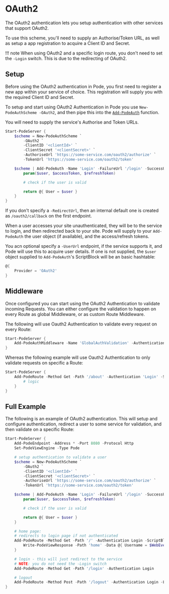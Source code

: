 # OAuth2

The OAuth2 authentication lets you setup authentication with other services that support OAuth2.

To use this scheme, you'll need to supply an Authorise/Token URL, as well as setup a app registration to acquire a Client ID and Secret.

!!! note
    When using OAuth2 and a specific login route, you don't need to set the `-Login` switch. This is due to the redirecting of OAuth2.

## Setup

Before using the OAuth2 authentication in Pode, you first need to register a new app within your service of choice. This registration will supply you with the required Client ID and Secret.

To setup and start using OAuth2 Authentication in Pode you use `New-PodeAuthScheme -OAuth2`, and then pipe this into the [`Add-PodeAuth`](../../../../Functions/Authentication/Add-PodeAuth) function.

You will need to supply the service's Authorise and Token URLs.

```powershell
Start-PodeServer {
    $scheme = New-PodeAuthScheme `
        -OAuth2 `
        -ClientID '<clientId>' `
        -ClientSecret '<clientSecret>' `
        -AuthoriseUrl 'https://some-service.com/oauth2/authorize' `
        -TokenUrl 'https://some-service.com/oauth2/token'

    $scheme | Add-PodeAuth -Name 'Login' -FailureUrl '/login' -SuccessUrl '/' -ScriptBlock {
        param($user, $accessToken, $refreshToken)

        # check if the user is valid

        return @{ User = $user }
    }
}
```

If you don't specify a `-RedirectUrl`, then an internal default one is created as `/oauth2/callback` on the first endpoint.

When a user accesses your site unauthenticated, they will be to the service to login, and then redirected back to your site. Pode will supply to your `Add-PodeAuth` the user object (if available), and the access/refresh tokens.

You acn optional specify a `-UserUrl` endpoint, if the service supports it, and Pode will use this to acquire user details. If one is not supplied, the `$user` object supplied to `Add-PodeAuth`'s ScriptBlock will be an basic hashtable:

```powershell
@{
    Provider = 'OAuth2'
}
```

## Middleware

Once configured you can start using the OAuth2 Authentication to validate incoming Requests. You can either configure the validation to happen on every Route as global Middleware, or as custom Route Middleware.

The following will use Oauth2 Authentication to validate every request on every Route:

```powershell
Start-PodeServer {
    Add-PodeAuthMiddleware -Name 'GlobalAuthValidation' -Authentication 'Login'
}
```

Whereas the following example will use Oauth2 Authentication to only validate requests on specific a Route:

```powershell
Start-PodeServer {
    Add-PodeRoute -Method Get -Path '/about' -Authentication 'Login' -ScriptBlock {
        # logic
    }
}
```

## Full Example

The following is an example of OAuth2 authentication. This will setup and configure authentication, redirect a user to some service for validation, and then validate on a specific Route:

```powershell
Start-PodeServer {
    Add-PodeEndpoint -Address * -Port 8080 -Protocol Http
    Set-PodeViewEngine -Type Pode

    # setup authentication to validate a user
    $scheme = New-PodeAuthScheme `
        -OAuth2 `
        -ClientID '<clientId>' `
        -ClientSecret '<clientSecret>' `
        -AuthoriseUrl 'https://some-service.com/oauth2/authorize' `
        -TokenUrl 'https://some-service.com/oauth2/token'

    $scheme | Add-PodeAuth -Name 'Login' -FailureUrl '/login' -SuccessUrl '/' -ScriptBlock {
        param($user, $accessToken, $refreshToken)

        # check if the user is valid

        return @{ User = $user }
    }

    # home page:
    # redirects to login page if not authenticated
    Add-PodeRoute -Method Get -Path '/' -Authentication Login -ScriptBlock {
        Write-PodeViewResponse -Path 'home' -Data @{ Username = $WebEvent.Auth.User.name }
    }

    # login - this will just redirect to the service
    # NOTE: you do not need the -Login switch
    Add-PodeRoute -Method Get -Path '/login' -Authentication Login

    # logout
    Add-PodeRoute -Method Post -Path '/logout' -Authentication Login -Logout
}
```
